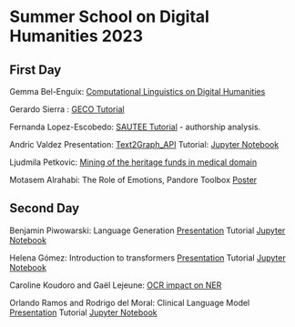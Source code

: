 # Summer School on Digital Humanities 2023

## First Day

Gemma Bel-Enguix: [Computational Linguistics on Digital Humanities](https://github.com/PLN-disca-iimas/DigitalHumanitiesSchool/blob/main/ComputationalLinguistics%2BDigitalHumanities.pdf)

Gerardo Sierra : [GECO Tutorial](https://github.com/PLN-disca-iimas/DigitalHumanitiesSchool/blob/main/2023_Geco_Humanities.pdf) 

Fernanda Lopez-Escobedo: [SAUTEE Tutorial](https://github.com/PLN-disca-iimas/DigitalHumanitiesSchool/blob/main/SAUTEE%20Escuela%20de%20verano.pdf) - authorship analysis.

Andric Valdez 
  Presentation: [Text2Graph_API](https://github.com/PLN-disca-iimas/DigitalHumanitiesSchool/blob/main/Andric_Valdez_Press_Summer_School.pptx)
  Tutorial: [Jupyter Notebook](https://github.com/PLN-disca-iimas/DigitalHumanitiesSchool/blob/main/text2GraphAPI.ipynb)

Ljudmila Petkovic: [Mining of the heritage funds in medical domain](https://github.com/PLN-disca-iimas/DigitalHumanitiesSchool/blob/main/Circulations_UNAM2023.pdf)

Motasem Alrahabi: The Role of Emotions, Pandore Toolbox [Poster](https://github.com/PLN-disca-iimas/DigitalHumanitiesSchool/blob/main/Pandore_Poster.pdf)

## Second Day

Benjamin Piwowarski:
Language Generation [Presentation](https://teaching.piwowarski.fr/talks/2023/unam-scai/main.html?print-pdf#/)
Tutorial [Jupyter Notebook](https://github.com/PLN-disca-iimas/DigitalHumanitiesSchool/blob/main/UNAM_2023_Generation.ipynb)

Helena Gómez: 
Introduction to transformers [Presentation](https://github.com/PLN-disca-iimas/DigitalHumanitiesSchool/blob/main/intro-Attention-transformers.pdf)
Tutorial [Jupyter Notebook](https://github.com/PLN-disca-iimas/DigitalHumanitiesSchool/blob/main/demo_transformers_classification.ipynb)

Caroline Koudoro and Gaël Lejeune: [OCR impact on NER](https://github.com/PLN-disca-iimas/DigitalHumanitiesSchool/blob/main/Koudoro-Parfait_Lejeune.pdf)

Orlando Ramos and Rodrigo del Moral: Clinical Language Model [Presentation](https://github.com/PLN-disca-iimas/DigitalHumanitiesSchool/blob/main/Clinical%20language%20model%20on%20Mexican%20medical%20records.pdf) Tutorial [Jupyter Notebook](https://github.com/PLN-disca-iimas/DigitalHumanitiesSchool/blob/main/demo_transformers_for_medical_entity_detection.ipynb)
